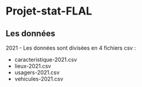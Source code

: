 # Projet-stat-FLAL

## Les données

2021 - Les données sont divisées en 4 fichiers csv :
  - caracteristique-2021.csv
  - lieux-2021.csv
  - usagers-2021.csv
  - vehicules-2021.csv
  
  
